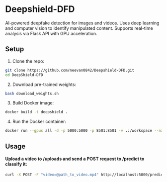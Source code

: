# Deepshield-DFD

AI-powered deepfake detection for images and videos. Uses deep learning and computer vision to identify manipulated content. Supports real-time analysis via Flask API with GPU acceleration.

## Setup

1. Clone the repo:

```bash
git clone https://github.com/neevan0842/Deepshield-DFD.git
cd DeepShield-DFD
```

2. Download pre-trained weights:

```bash
bash download_weights.sh
```

3. Build Docker image:

```bash
docker build -t deepshield .
```

4. Run the Docker container:

```bash
docker run --gpus all -d -p 5000:5000 -p 8501:8501 -v .:/workspace --name deepshield deepshield
```

## Usage

#### Upload a video to /uploads and send a POST request to /predict to classify it:

```bash
curl -X POST -F "video=@path_to_video.mp4" http://localhost:5000/predict
```
